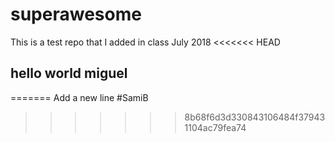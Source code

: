 # superawesome
This is a test repo that I added in class July 2018
<<<<<<< HEAD

## hello world miguel
=======
Add a new line #SamiB
>>>>>>> 8b68f6d3d330843106484f379431104ac79fea74
